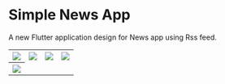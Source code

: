 # Simple News App 

A new Flutter application design for News app using Rss feed.

<table style="width:100%">
  <tr>
    <th><img src="https://github.com/MaheshKumarPrajapati/FultterSampleApp/blob/main/Screenshots/Screenshot_20210210_220803_com.example.first_app.jpg"</th>
    <th><img src="https://github.com/MaheshKumarPrajapati/FultterSampleApp/blob/main/Screenshots/Screenshot_20210210_220810_com.example.first_app.jpg"></th>
     <th><img src="https://github.com/MaheshKumarPrajapati/FultterSampleApp/blob/main/Screenshots/Screenshot_20210210_220824_com.example.first_app.jpg"></th>
    <th><img src="https://github.com/MaheshKumarPrajapati/FultterSampleApp/blob/main/Screenshots/Screenshot_20210210_220848_com.example.first_app.jpg"></th>
  </th>
  
  </tr>
  <tr>
    <th><img src="https://github.com/MaheshKumarPrajapati/FultterSampleApp/blob/main/Screenshots/Screenshot_20210210_220854_com.example.first_app.jpg"></th>
  </tr>
</table>

